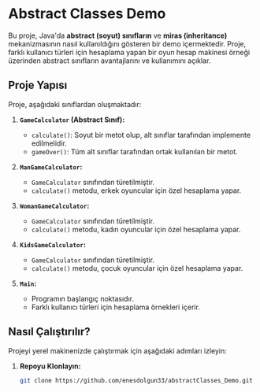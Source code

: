 # Abstract Classes Demo

Bu proje, Java'da **abstract (soyut) sınıfların** ve **miras (inheritance)** mekanizmasının nasıl kullanıldığını gösteren bir demo içermektedir. Proje, farklı kullanıcı türleri için hesaplama yapan bir oyun hesap makinesi örneği üzerinden abstract sınıfların avantajlarını ve kullanımını açıklar.

## Proje Yapısı

Proje, aşağıdaki sınıflardan oluşmaktadır:

1. **`GameCalculator` (Abstract Sınıf):**
   - `calculate()`: Soyut bir metot olup, alt sınıflar tarafından implemente edilmelidir.
   - `gameOver()`: Tüm alt sınıflar tarafından ortak kullanılan bir metot.

2. **`ManGameCalculator`:**
   - `GameCalculator` sınıfından türetilmiştir.
   - `calculate()` metodu, erkek oyuncular için özel hesaplama yapar.

3. **`WomanGameCalculator`:**
   - `GameCalculator` sınıfından türetilmiştir.
   - `calculate()` metodu, kadın oyuncular için özel hesaplama yapar.

4. **`KidsGameCalculator`:**
   - `GameCalculator` sınıfından türetilmiştir.
   - `calculate()` metodu, çocuk oyuncular için özel hesaplama yapar.

5. **`Main`:**
   - Programın başlangıç noktasıdır.
   - Farklı kullanıcı türleri için hesaplama örnekleri içerir.

## Nasıl Çalıştırılır?

Projeyi yerel makinenizde çalıştırmak için aşağıdaki adımları izleyin:

1. **Repoyu Klonlayın:**
   ```bash
   git clone https://github.com/enesdolgun33/abstractClasses_Demo.git
